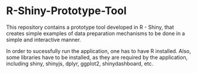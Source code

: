 # R-Shiny-Prototype-Tool
This repository contains a prototype tool developed in R - Shiny, that creates simple examples of data preparation mechanisms to be done in a simple and interactive manner.

In order to sucessfully run the application, one has to have R installed. Also, some libraries have to be installed, as they are required by the application, including shiny, shinyjs, dplyr, ggplot2, shinydashboard, etc.
